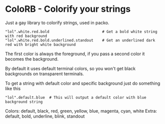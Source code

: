ColoRB - Colorify your strings
==============================

Just a gay library to colorify strings, used in packo.

    "lol".white.red.bold                        # Get a bold white string with red background
    "lol".white.red.bold.underlined.standout    # Get an underlined dark red with bright white background

The first color is always the foreground, if you pass a second color it becomes the background.

By default it uses default terminal colors, so you won't get black backgrounds on transparent terminals.

To get a string with default color and specific background just do something like this

    "lol".default.blue  # This will output a default color with blue background string

Colors: default, black, red, green, yellow, blue, magenta, cyan, white
Extra:  default, bold, underline, blink, standout
